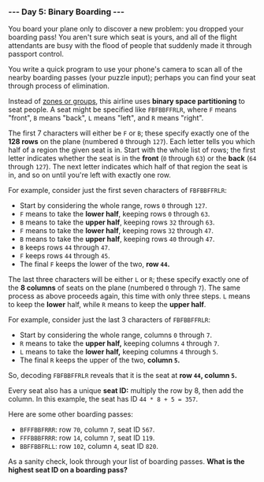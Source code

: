 ### --- Day 5: Binary Boarding ---

You board your plane only to discover a new problem: you dropped your
boarding pass! You aren't sure which seat is yours, and all of the flight
attendants are busy with the flood of people that suddenly made it through
passport control.

You write a quick program to use your phone's camera to scan all of the
nearby boarding passes (your puzzle input); perhaps you can find your seat
through process of elimination.

Instead of [zones or groups](https://www.youtube.com/watch?v=oAHbLRjF0vo), this airline uses **binary space partitioning** to
seat people. A seat might be specified like `FBFBBFFRLR`, where `F` means
"front", `B` means "back", `L` means "left", and `R` means "right".

The first 7 characters will either be `F` or `B`; these specify exactly one of
the **128 rows** on the plane (numbered `0` through `127`). Each letter tells you
which half of a region the given seat is in. Start with the whole list of
rows; the first letter indicates whether the seat is in the **front** (`0`
through `63`) or the **back** (`64` through `127`). The next letter indicates which
half of that region the seat is in, and so on until you're left with
exactly one row.

For example, consider just the first seven characters of `FBFBBFFRLR`:

- Start by considering the whole range, rows `0` through `127`.
- `F` means to take the **lower half**, keeping rows `0` through `63`.
- `B` means to take the **upper half**, keeping rows `32` through `63`.
- `F` means to take the **lower half**, keeping rows `32` through `47`.
- `B` means to take the **upper half**, keeping rows `40` through `47`.
- `B` keeps rows `44` through `47`.
- `F` keeps rows `44` through `45`.
- The final `F` keeps the lower of the two, **row `44`.**

The last three characters will be either `L` or `R`; these specify exactly one
of the **8 columns** of seats on the plane (numbered `0` through `7`). The same
process as above proceeds again, this time with only three steps. `L` means
to keep the **lower** half, while `R` means to keep the **upper half**.

For example, consider just the last 3 characters of `FBFBBFFRLR`:

- Start by considering the whole range, columns `0` through `7`.
- `R` means to take the **upper half,** keeping columns `4` through `7`.
- `L` means to take the **lower half,** keeping columns `4` through `5`.
- The final `R` keeps the upper of the two, **column `5`.**

So, decoding `FBFBBFFRLR` reveals that it is the seat at **row `44`, column `5`.**

Every seat also has a unique **seat ID:** multiply the row by 8, then add the
column. In this example, the seat has ID `44 * 8 + 5 = 357`.

Here are some other boarding passes:

- `BFFFBBFRRR`: row `70`, column `7`, seat ID `567`.
- `FFFBBBFRRR`: row `14`, column `7`, seat ID `119`.
- `BBFFBBFRLL`: row `102`, column `4`, seat ID `820`.

As a sanity check, look through your list of boarding passes. **What is the
highest seat ID on a boarding pass?**
